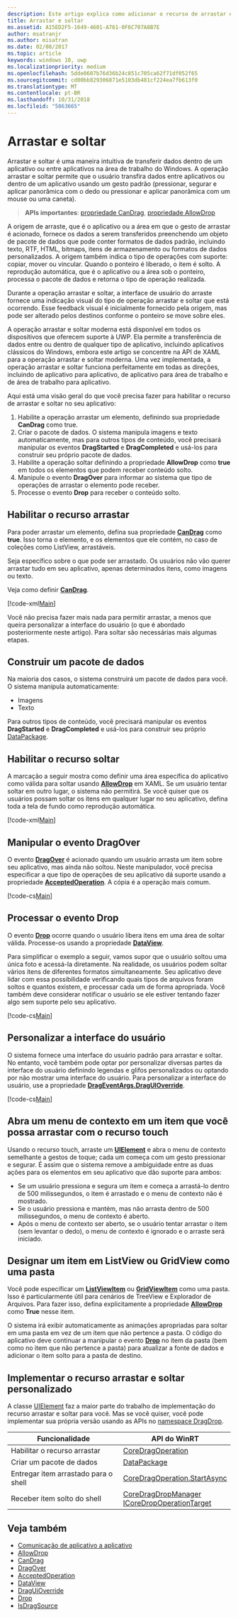 ```yaml
---
description: Este artigo explica como adicionar o recurso de arrastar e soltar em seu aplicativo UWP (Plataforma Universal do Windows).
title: Arrastar e soltar
ms.assetid: A15ED2F5-1649-4601-A761-0F6C707A8B7E
author: msatranjr
ms.author: misatran
ms.date: 02/08/2017
ms.topic: article
keywords: windows 10, uwp
ms.localizationpriority: medium
ms.openlocfilehash: 5dde0607b76d36b24c851c705ca62f71df052f65
ms.sourcegitcommit: cd00bb829306871e5103db481cf224ea7fb613f0
ms.translationtype: MT
ms.contentlocale: pt-BR
ms.lasthandoff: 10/31/2018
ms.locfileid: "5863665"
---
```

# <a name="drag-and-drop"></a>Arrastar e soltar

Arrastar e soltar é uma maneira intuitiva de transferir dados dentro de um aplicativo ou entre aplicativos na área de trabalho do Windows. A operação arrastar e soltar permite que o usuário transfira dados entre aplicativos ou dentro de um aplicativo usando um gesto padrão (pressionar, segurar e aplicar panorâmica com o dedo ou pressionar e aplicar panorâmica com um mouse ou uma caneta).

> **APIs importantes**: [propriedade CanDrag](https://msdn.microsoft.com/library/windows/apps/Windows.UI.Xaml.UIElement.CanDrag), [propriedade AllowDrop](https://msdn.microsoft.com/library/windows/apps/Windows.UI.Xaml.UIElement.AllowDrop) 

A origem de arraste, que é o aplicativo ou a área em que o gesto de arrastar é acionado, fornece os dados a serem transferidos preenchendo um objeto de pacote de dados que pode conter formatos de dados padrão, incluindo texto, RTF, HTML, bitmaps, itens de armazenamento ou formatos de dados personalizados. A origem também indica o tipo de operações com suporte: copiar, mover ou vincular. Quando o ponteiro é liberado, o item é solto. A reprodução automática, que é o aplicativo ou a área sob o ponteiro, processa o pacote de dados e retorna o tipo de operação realizada.

Durante a operação arrastar e soltar, a interface de usuário do arraste fornece uma indicação visual do tipo de operação arrastar e soltar que está ocorrendo. Esse feedback visual é inicialmente fornecido pela origem, mas pode ser alterado pelos destinos conforme o ponteiro se move sobre eles.

A operação arrastar e soltar moderna está disponível em todos os dispositivos que oferecem suporte à UWP. Ela permite a transferência de dados entre ou dentro de qualquer tipo de aplicativo, incluindo aplicativos clássicos do Windows, embora este artigo se concentre na API de XAML para a operação arrastar e soltar moderna. Uma vez implementada, a operação arrastar e soltar funciona perfeitamente em todas as direções, incluindo de aplicativo para aplicativo, de aplicativo para área de trabalho e de área de trabalho para aplicativo.

Aqui está uma visão geral do que você precisa fazer para habilitar o recurso de arrastar e soltar no seu aplicativo:

1. Habilite a operação arrastar um elemento, definindo sua propriedade **CanDrag** como true.  
2. Criar o pacote de dados. O sistema manipula imagens e texto automaticamente, mas para outros tipos de conteúdo, você precisará manipular os eventos **DragStarted** e **DragCompleted** e usá-los para construir seu próprio pacote de dados. 
3. Habilite a operação soltar definindo a propriedade **AllowDrop** como **true** em todos os elementos que podem receber conteúdo solto. 
4. Manipule o evento **DragOver** para informar ao sistema que tipo de operações de arrastar o elemento pode receber. 
5. Processe o evento **Drop** para receber o conteúdo solto. 



## <a name="enable-dragging"></a>Habilitar o recurso arrastar

Para poder arrastar um elemento, defina sua propriedade [**CanDrag**](https://msdn.microsoft.com/library/windows/apps/Windows.UI.Xaml.UIElement.CanDrag) como **true**. Isso torna o elemento, e os elementos que ele contém, no caso de coleções como ListView, arrastáveis.

Seja específico sobre o que pode ser arrastado. Os usuários não vão querer arrastar tudo em seu aplicativo, apenas determinados itens, como imagens ou texto. 

Veja como definir [**CanDrag**](https://msdn.microsoft.com/library/windows/apps/Windows.UI.Xaml.UIElement.CanDrag).

[!code-xml[Main](./code/drag_drop/cs/MainPage.xaml#SnippetDragArea)]

Você não precisa fazer mais nada para permitir arrastar, a menos que queira personalizar a interface do usuário (o que é abordado posteriormente neste artigo). Para soltar são necessárias mais algumas etapas.

## <a name="construct-a-data-package"></a>Construir um pacote de dados 

Na maioria dos casos, o sistema construirá um pacote de dados para você. O sistema manipula automaticamente:
* Imagens
* Texto 

Para outros tipos de conteúdo, você precisará manipular os eventos **DragStarted** e **DragCompleted** e usá-los para construir seu próprio [DataPackage](https://docs.microsoft.com/uwp/api/windows.applicationmodel.datatransfer.datapackage).

## <a name="enable-dropping"></a>Habilitar o recurso soltar

A marcação a seguir mostra como definir uma área específica do aplicativo como válida para soltar usando [**AllowDrop**](https://msdn.microsoft.com/library/windows/apps/Windows.UI.Xaml.UIElement.AllowDrop) em XAML. Se um usuário tentar soltar em outro lugar, o sistema não permitirá. Se você quiser que os usuários possam soltar os itens em qualquer lugar no seu aplicativo, defina toda a tela de fundo como reprodução automática.

[!code-xml[Main](./code/drag_drop/cs/MainPage.xaml#SnippetDropArea)]


## <a name="handle-the-dragover-event"></a>Manipular o evento DragOver

O evento [**DragOver**](https://msdn.microsoft.com/library/windows/apps/Windows.UI.Xaml.UIElement.DragOver) é acionado quando um usuário arrasta um item sobre seu aplicativo, mas ainda não soltou. Neste manipulador, você precisa especificar a que tipo de operações de seu aplicativo dá suporte usando a propriedade [**AcceptedOperation**](https://msdn.microsoft.com/library/windows/apps/Windows.UI.Xaml.DragEventArgs.AcceptedOperation). A cópia é a operação mais comum.

[!code-cs[Main](./code/drag_drop/cs/MainPage.xaml.cs#SnippetGrid_DragOver)]

## <a name="process-the-drop-event"></a>Processar o evento Drop

O evento [**Drop**](https://msdn.microsoft.com/library/windows/apps/Windows.UI.Xaml.UIElement.Drop) ocorre quando o usuário libera itens em uma área de soltar válida. Processe-os usando a propriedade [**DataView**](https://msdn.microsoft.com/library/windows/apps/Windows.UI.Xaml.DragEventArgs.DataView).

Para simplificar o exemplo a seguir, vamos supor que o usuário soltou uma única foto e acessá-la diretamente. Na realidade, os usuários podem soltar vários itens de diferentes formatos simultaneamente. Seu aplicativo deve lidar com essa possibilidade verificando quais tipos de arquivos foram soltos e quantos existem, e processar cada um de forma apropriada. Você também deve considerar notificar o usuário se ele estiver tentando fazer algo sem suporte pelo seu aplicativo.

[!code-cs[Main](./code/drag_drop/cs/MainPage.xaml.cs#SnippetGrid_Drop)]

## <a name="customize-the-ui"></a>Personalizar a interface do usuário

O sistema fornece uma interface do usuário padrão para arrastar e soltar. No entanto, você também pode optar por personalizar diversas partes da interface do usuário definindo legendas e glifos personalizados ou optando por não mostrar uma interface do usuário. Para personalizar a interface do usuário, use a propriedade [**DragEventArgs.DragUIOverride**](https://msdn.microsoft.com/library/windows/apps/Windows.UI.Xaml.DragEventArgs.DragUIOverride).

[!code-cs[Main](./code/drag_drop/cs/MainPage.xaml.cs#SnippetGrid_DragOverCustom)]

## <a name="open-a-context-menu-on-an-item-you-can-drag-with-touch"></a>Abra um menu de contexto em um item que você possa arrastar com o recurso touch

Usando o recurso touch, arraste um [**UIElement**](https://msdn.microsoft.com/library/windows/apps/Windows.UI.Xaml.UIElement) e abra o menu de contexto semelhante a gestos de toque; cada um começa com um gesto pressionar e segurar. É assim que o sistema remove a ambiguidade entre as duas ações para os elementos em seu aplicativo que dão suporte para ambos: 

* Se um usuário pressiona e segura um item e começa a arrastá-lo dentro de 500 milissegundos, o item é arrastado e o menu de contexto não é mostrado. 
* Se o usuário pressiona e mantém, mas não arrasta dentro de 500 milissegundos, o menu de contexto é aberto. 
* Após o menu de contexto ser aberto, se o usuário tentar arrastar o item (sem levantar o dedo), o menu de contexto é ignorado e o arraste será iniciado.

## <a name="designate-an-item-in-a-listview-or-gridview-as-a-folder"></a>Designar um item em ListView ou GridView como uma pasta

Você pode especificar um [**ListViewItem**](https://msdn.microsoft.com/library/windows/apps/Windows.UI.Xaml.Controls.ListViewItem) ou [**GridViewItem**](https://msdn.microsoft.com/library/windows/apps/Windows.UI.Xaml.Controls.GridViewItem) como uma pasta. Isso é particularmente útil para cenários de TreeView e Explorador de Arquivos. Para fazer isso, defina explicitamente a propriedade [**AllowDrop**](https://msdn.microsoft.com/library/windows/apps/Windows.UI.Xaml.UIElement.AllowDrop) como **True** nesse item. 

O sistema irá exibir automaticamente as animações apropriadas para soltar em uma pasta em vez de um item que não pertence a pasta. O código do aplicativo deve continuar a manipular o evento [**Drop**](https://msdn.microsoft.com/library/windows/apps/Windows.UI.Xaml.UIElement.Drop) no item da pasta (bem como no item que não pertence a pasta) para atualizar a fonte de dados e adicionar o item solto para a pasta de destino.

## <a name="implementing-custom-drag-and-drop"></a>Implementar o recurso arrastar e soltar personalizado

A classe [UIElement](https://docs.microsoft.com/uwp/api/windows.ui.xaml.uielement) faz a maior parte do trabalho de implementação do recurso arrastar e soltar para você. Mas se você quiser, você pode implementar sua própria versão usando as APIs no [namespace DragDrop](https://docs.microsoft.com/en-us/uwp/api/windows.applicationmodel.datatransfer.dragdrop.core).

| Funcionalidade | API do WinRT |
| --- | --- |
|  Habilitar o recurso arrastar | [CoreDragOperation](https://docs.microsoft.com/uwp/api/windows.applicationmodel.datatransfer.dragdrop.core.coredragoperation)  |
|  Criar um pacote de dados | [DataPackage](https://docs.microsoft.com/uwp/api/windows.applicationmodel.datatransfer.datapackage)  |
| Entregar item arrastado para o shell  | [CoreDragOperation.StartAsync](https://docs.microsoft.com/uwp/api/windows.applicationmodel.datatransfer.dragdrop.core.coredragoperation)  |
| Receber item solto do shell  | [CoreDragDropManager](https://docs.microsoft.com/uwp/api/windows.applicationmodel.datatransfer.dragdrop.core.coredragdropmanager)<br/>[ICoreDropOperationTarget](https://docs.microsoft.com/uwp/api/windows.applicationmodel.datatransfer.dragdrop.core.icoredropoperationtarget)    |



## <a name="see-also"></a>Veja também

* [Comunicação de aplicativo a aplicativo](index.md)
* [AllowDrop](https://msdn.microsoft.com/library/windows/apps/xaml/windows.ui.xaml.uielement.allowdrop.aspx)
* [CanDrag](https://msdn.microsoft.com/library/windows/apps/xaml/windows.ui.xaml.uielement.candrag.aspx)
* [DragOver](https://msdn.microsoft.com/library/windows/apps/xaml/windows.ui.xaml.uielement.dragover.aspx)
* [AcceptedOperation](https://msdn.microsoft.com/library/windows/apps/xaml/windows.ui.xaml.drageventargs.acceptedoperation.aspx)
* [DataView](https://msdn.microsoft.com/library/windows/apps/xaml/windows.ui.xaml.drageventargs.dataview.aspx)
* [DragUiOverride](https://msdn.microsoft.com/library/windows/apps/xaml/windows.ui.xaml.drageventargs.draguioverride.aspx)
* [Drop](https://msdn.microsoft.com/library/windows/apps/xaml/windows.ui.xaml.uielement.drop.aspx)
* [IsDragSource](https://msdn.microsoft.com/library/windows/apps/windows.ui.xaml.controls.listviewbase.isdragsource.aspx)
